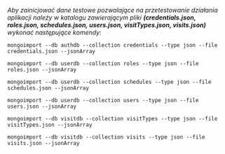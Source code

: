 _Aby zainicjować dane testowe pozwalające na przetestowanie działania aplikacji
należy w katalogu zawierającym pliki **(credentials.json, roles.json, schedules.json, users.json, visitTypes.json, visits.json)** wykonać następujące komendy:_

`mongoimport --db authdb --collection credentials --type json --file credentials.json --jsonArray`

`mongoimport --db userdb --collection roles --type json --file roles.json --jsonArray`

`mongoimport --db userdb --collection schedules --type json --file schedules.json --jsonArray`

`mongoimport --db userdb --collection users --type json --file users.json --jsonArray`

`mongoimport --db visitdb --collection visitTypes --type json --file visitTypes.json --jsonArray`

`mongoimport --db visitdb --collection visits --type json --file visits.json --jsonArray`